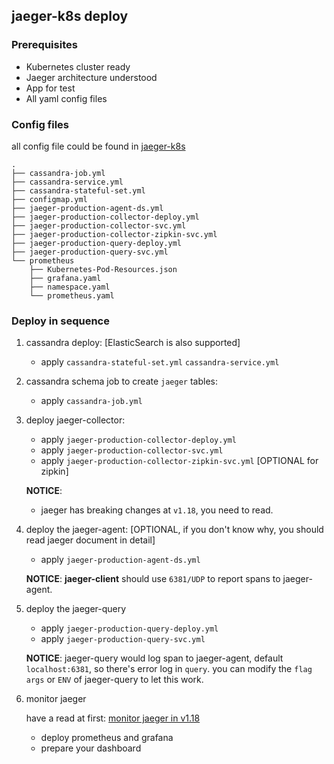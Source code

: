 ## jaeger-k8s deploy

### Prerequisites 

* Kubernetes cluster ready
* Jaeger architecture understood
* App for test
* All yaml config files

### Config files
all config file could be found in [jaeger-k8s](../jaeger-k8s)

```shell script
.
├── cassandra-job.yml
├── cassandra-service.yml
├── cassandra-stateful-set.yml
├── configmap.yml
├── jaeger-production-agent-ds.yml
├── jaeger-production-collector-deploy.yml
├── jaeger-production-collector-svc.yml
├── jaeger-production-collector-zipkin-svc.yml
├── jaeger-production-query-deploy.yml
├── jaeger-production-query-svc.yml
└── prometheus
    ├── Kubernetes-Pod-Resources.json
    ├── grafana.yaml
    ├── namespace.yaml
    └── prometheus.yaml
```

### Deploy in sequence

1. cassandra deploy: [ElasticSearch is also supported] 

    * apply `cassandra-stateful-set.yml` `cassandra-service.yml`
    
2. cassandra schema job to create `jaeger` tables:

    * apply `cassandra-job.yml`
    
3. deploy jaeger-collector:
    
    * apply `jaeger-production-collector-deploy.yml`
    * apply `jaeger-production-collector-svc.yml`
    * apply `jaeger-production-collector-zipkin-svc.yml` [OPTIONAL for zipkin]
    
    **NOTICE**: 

    * jaeger has breaking changes at `v1.18`, you need to read.
    
4. deploy the jaeger-agent: [OPTIONAL, if you don't know why, you should read jaeger document in detail]
    
    * apply `jaeger-production-agent-ds.yml`
    
    **NOTICE**: **jaeger-client** should use `6381/UDP` to report spans to jaeger-agent.
    
5. deploy the jaeger-query
    
    * apply `jaeger-production-query-deploy.yml`
    * apply `jaeger-production-query-svc.yml`
    
    **NOTICE**: jaeger-query would log span to jaeger-agent, default `localhost:6381`, so there's error log in `query`.
    you can modify the `flag args` or `ENV` of jaeger-query to let this work.
    
6. monitor jaeger
    
    have a read at first: [monitor jaeger in v1.18](https://www.jaegertracing.io/docs/1.18/monitoring/)
    
    * deploy prometheus and grafana
    * prepare your dashboard
    
    